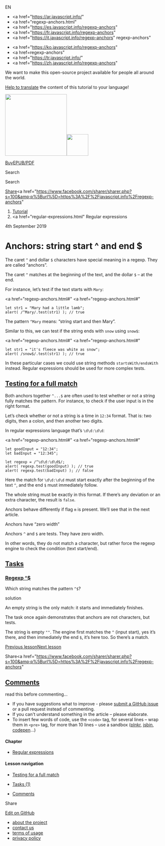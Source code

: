 EN

-   <a href="https://ar.javascript.info/"
-   <a href="regexp-anchors.html"
-   <a href="https://es.javascript.info/regexp-anchors"
-   <a href="https://fr.javascript.info/regexp-anchors"
-   <a href="https://it.javascript.info/regexp-anchors"
    regexp-anchors"

<!-- -->

-   <a href="https://ko.javascript.info/regexp-anchors"
-   <a href=regexp-anchors"
-   <a href="https://tr.javascript.info/"
-   <a href="https://zh.javascript.info/regexp-anchors"

We want to make this open-source project available for people all around the world.

[Help to translate](translate.html) the content of this tutorial to your language!

<a href="index.html" class="sitetoolbar__link sitetoolbar__link_logo"><img src="img/sitetoolbar__logo_en.svg" class="sitetoolbar__logo sitetoolbar__logo_normal" width="200" /><img src="img/sitetoolbar__logo_small_en.svg" class="sitetoolbar__logo sitetoolbar__logo_small" width="70" /></a>

<a href="ebook.html" class="buy-book-button"><span class="buy-book-button__extra-text">Buy</span>EPUB/PDF</a>

Search

Search

<a href="tutorial/map.html" class="map">

<span class="share-icons__title">Share</span><a href="https://twitter.com/share?url=https%3A%2F%2Fjavascript.info%2Fregexp-anchors" class="share share_tw"></a><a href="https://www.facebook.com/sharer/sharer.php?s=100&amp;p%5Burl%5D=https%3A%2F%2Fjavascript.info%2Fregexp-anchors" </a>

1.  <a href="index.html" class="breadcrumbs__link"><span class="breadcrumbs__hidden-text">Tutorial</span></a>
2.  <span id="breadcrumb-1"><a href="regular-expressions.html" Regular expressions</span></a></span>

4th September 2019

# Anchors: string start ^ and end $

The caret `^` and dollar `$` characters have special meaning in a regexp. They are called “anchors”.

The caret `^` matches at the beginning of the text, and the dollar `$` – at the end.

For instance, let’s test if the text starts with `Mary`:

<a href="regexp-anchors.html#"
<a href="regexp-anchors.html#"

    let str1 = "Mary had a little lamb";
    alert( /^Mary/.test(str1) ); // true

The pattern `^Mary` means: “string start and then Mary”.

Similar to this, we can test if the string ends with `snow` using `snow$`:

<a href="regexp-anchors.html#"
<a href="regexp-anchors.html#"

    let str1 = "it's fleece was white as snow";
    alert( /snow$/.test(str1) ); // true

In these particular cases we could use string methods `startsWith/endsWith` instead. Regular expressions should be used for more complex tests.

## <a href="regexp-anchors.html#testing-for-a-full-match" id="testing-for-a-full-match" class="main__anchor">Testing for a full match</a>

Both anchors together `^...$` are often used to test whether or not a string fully matches the pattern. For instance, to check if the user input is in the right format.

Let’s check whether or not a string is a time in `12:34` format. That is: two digits, then a colon, and then another two digits.

In regular expressions language that’s `\d\d:\d\d`:

<a href="regexp-anchors.html#"
<a href="regexp-anchors.html#"

    let goodInput = "12:34";
    let badInput = "12:345";

    let regexp = /^\d\d:\d\d$/;
    alert( regexp.test(goodInput) ); // true
    alert( regexp.test(badInput) ); // false

Here the match for `\d\d:\d\d` must start exactly after the beginning of the text `^`, and the end `$` must immediately follow.

The whole string must be exactly in this format. If there’s any deviation or an extra character, the result is `false`.

Anchors behave differently if flag `m` is present. We’ll see that in the next article.

<span class="important__type">Anchors have “zero width”</span>

Anchors `^` and `$` are tests. They have zero width.

In other words, they do not match a character, but rather force the regexp engine to check the condition (text start/end).

## <a href="regexp-anchors.html#tasks" class="tasks__title-anchor main__anchor main__anchor main__anchor_noicon">Tasks</a>

### <a href="regexp-anchors.html#regexp" id="regexp" class="main__anchor">Regexp ^$</a>

<a href="task/start-end.html" class="task__open-link"></a>

Which string matches the pattern `^$`?

solution

An empty string is the only match: it starts and immediately finishes.

The task once again demonstrates that anchors are not characters, but tests.

The string is empty `""`. The engine first matches the `^` (input start), yes it’s there, and then immediately the end `$`, it’s here too. So there’s a match.

<a href="regexp-unicode.html" class="page__nav page__nav_prev"><span class="page__nav-text"><span class="page__nav-text-shortcut"></span></span><span class="page__nav-text-alternate">Previous lesson</span></a><a href="regexp-multiline-mode.html" class="page__nav page__nav_next"><span class="page__nav-text"><span class="page__nav-text-shortcut"></span></span><span class="page__nav-text-alternate">Next lesson</span></a>

<span class="share-icons__title">Share</span><a href="https://twitter.com/share?url=https%3A%2F%2Fjavascript.info%2Fregexp-anchors" class="share share_tw"></a><a href="https://www.facebook.com/sharer/sharer.php?s=100&amp;p%5Burl%5D=https%3A%2F%2Fjavascript.info%2Fregexp-anchors" </a>

<a href="tutorial/map.html" class="map">

## <a href="regexp-anchors.html#comments" id="comments">Comments</a>

<span class="comments__read-before-link">read this before commenting…</span>

-   If you have suggestions what to improve - please [submit a GitHub issue](https://github.com/javascript-tutorial/en.javascript.info/issues/new) or a pull request instead of commenting.
-   If you can't understand something in the article – please elaborate.
-   To insert few words of code, use the `<code>` tag, for several lines – wrap them in `<pre>` tag, for more than 10 lines – use a sandbox ([plnkr](https://plnkr.co/edit/?p=preview), [jsbin](https://jsbin.com), [codepen](http://codepen.io)…)

<a href="tutorial/map.html" class="map"></a>

#### Chapter

-   <a href="regular-expressions.html" class="sidebar__link">Regular expressions</a>

#### Lesson navigation

-   <a href="regexp-anchors.html#testing-for-a-full-match" class="sidebar__link">Testing for a full match</a>

-   <a href="regexp-anchors.html#tasks" class="sidebar__link">Tasks (1)</a>
-   <a href="regexp-anchors.html#comments" class="sidebar__link">Comments</a>

Share

<a href="https://twitter.com/share?url=https%3A%2F%2Fjavascript.info%2Fregexp-anchors" class="share share_tw sidebar__share"></a><a href="https://www.facebook.com/sharer/sharer.php?s=100&amp;p%5Burl%5D=https%3A%2F%2Fjavascript.info%2Fregexp-anchors" class="share share_fb sidebar__share"></a>

<a href="https://github.com/javascript-tutorial/en.javascript.info/blob/master/9-regular-expressions/04-regexp-anchors" class="sidebar__link">Edit on GitHub</a>

-   <a href="about.html" class="page-footer__link">about the project</a>
-   <a href="about.html#contact-us" class="page-footer__link">contact us</a>
-   <a href="terms.html" class="page-footer__link">terms of usage</a>
-   <a href="privacy.html" class="page-footer__link">privacy policy</a>
